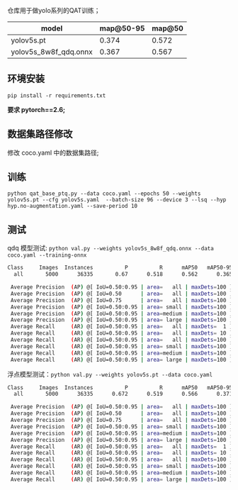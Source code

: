 
仓库用于做yolo系列的QAT训练；

|model|map@50-95|map@50|
|--|--|--|
|yolov5s.pt|0.374|0.572|
|yolov5s_8w8f_qdq.onnx|0.367|0.567|

## 环境安装

```
pip install -r requirements.txt
```
**要求 pytorch==2.6;**

## 数据集路径修改

修改 coco.yaml 中的数据集路径;

## 训练
```python qat_base_ptq.py --data coco.yaml --epochs 50 --weights yolov5s.pt --cfg yolov5s.yaml  --batch-size 96 --device 3 --lsq --hyp hyp.no-augmentation.yaml --save-period 10```

## 测试
qdq 模型测试: ```python val.py --weights yolov5s_8w8f_qdq.onnx --data coco.yaml --training-onnx```


```bash
Class     Images  Instances          P          R      mAP50   mAP50-95: 100%|██████████| 5000/5000 [02:00<00:00, 41.47it/s]
  all       5000      36335       0.67      0.518      0.562      0.365

 Average Precision  (AP) @[ IoU=0.50:0.95 | area=   all | maxDets=100 ] = 0.367
 Average Precision  (AP) @[ IoU=0.50      | area=   all | maxDets=100 ] = 0.567
 Average Precision  (AP) @[ IoU=0.75      | area=   all | maxDets=100 ] = 0.396
 Average Precision  (AP) @[ IoU=0.50:0.95 | area= small | maxDets=100 ] = 0.211
 Average Precision  (AP) @[ IoU=0.50:0.95 | area=medium | maxDets=100 ] = 0.414
 Average Precision  (AP) @[ IoU=0.50:0.95 | area= large | maxDets=100 ] = 0.485
 Average Recall     (AR) @[ IoU=0.50:0.95 | area=   all | maxDets=  1 ] = 0.308
 Average Recall     (AR) @[ IoU=0.50:0.95 | area=   all | maxDets= 10 ] = 0.507
 Average Recall     (AR) @[ IoU=0.50:0.95 | area=   all | maxDets=100 ] = 0.558
 Average Recall     (AR) @[ IoU=0.50:0.95 | area= small | maxDets=100 ] = 0.371
 Average Recall     (AR) @[ IoU=0.50:0.95 | area=medium | maxDets=100 ] = 0.617
 Average Recall     (AR) @[ IoU=0.50:0.95 | area= large | maxDets=100 ] = 0.712
```

浮点模型测试：```python val.py --weights yolov5s.pt --data coco.yaml```

```bash
Class     Images  Instances          P          R      mAP50   mAP50-95: 100%|██████████| 157/157 [00:35<00:00,  4.43it/s]
  all       5000      36335      0.672      0.519      0.566      0.371

 Average Precision  (AP) @[ IoU=0.50:0.95 | area=   all | maxDets=100 ] = 0.374
 Average Precision  (AP) @[ IoU=0.50      | area=   all | maxDets=100 ] = 0.572
 Average Precision  (AP) @[ IoU=0.75      | area=   all | maxDets=100 ] = 0.402
 Average Precision  (AP) @[ IoU=0.50:0.95 | area= small | maxDets=100 ] = 0.211
 Average Precision  (AP) @[ IoU=0.50:0.95 | area=medium | maxDets=100 ] = 0.423
 Average Precision  (AP) @[ IoU=0.50:0.95 | area= large | maxDets=100 ] = 0.490
 Average Recall     (AR) @[ IoU=0.50:0.95 | area=   all | maxDets=  1 ] = 0.311
 Average Recall     (AR) @[ IoU=0.50:0.95 | area=   all | maxDets= 10 ] = 0.516
 Average Recall     (AR) @[ IoU=0.50:0.95 | area=   all | maxDets=100 ] = 0.566
 Average Recall     (AR) @[ IoU=0.50:0.95 | area= small | maxDets=100 ] = 0.378
 Average Recall     (AR) @[ IoU=0.50:0.95 | area=medium | maxDets=100 ] = 0.625
 Average Recall     (AR) @[ IoU=0.50:0.95 | area= large | maxDets=100 ] = 0.722
```